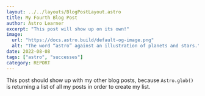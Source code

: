 ```yaml
---
layout: ../../layouts/BlogPostLayout.astro
title: My Fourth Blog Post
author: Astro Learner
excerpt: "This post will show up on its own!"
image: 
  url: "https://docs.astro.build/default-og-image.png"
  alt: "The word “astro” against an illustration of planets and stars."
date: 2022-08-08
tags: ["astro", "successes"]
category: REPORT
---
```

This post should show up with my other blog posts, because `Astro.glob()` is returning a list of all my posts in order to create my list.